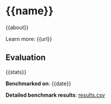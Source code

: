 # {{name}}

{{about}}

Learn more: {{url}}

## Evaluation

{{stats}}

**Benchmarked on**: {{date}}

**Detailed benchmark results**: [results.csv](results.csv)
